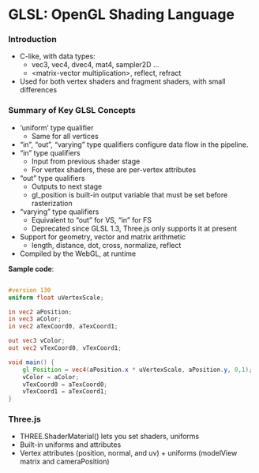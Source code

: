 # GLSL: OpenGL Shading Language

### Introduction
- C-like, with data types: 
	- vec3, vec4, dvec4, mat4, sampler2D ...
	- \<matrix-vector multiplication\>, reflect, refract
- Used for both vertex shaders and fragment shaders, with small differences

### Summary of Key GLSL Concepts
- ‘uniform’ type qualifier
	- Same for all vertices
- “in”, “out”, “varying” type qualifiers configure data flow in the pipeline.
- “in” type qualifiers
	- Input from previous shader stage
	- For vertex shaders, these are per-vertex attributes
- “out” type qualifiers
	- Outputs to next stage
	- gl_position is built-in output variable that must be set before rasterization
- “varying” type qualifiers
	- Equivalent to “out” for VS, “in” for FS
	- Deprecated since GLSL 1.3, Three.js only supports it at present
- Support for geometry, vector and matrix arithmetic
	- length, distance, dot, cross, normalize, reflect
- Compiled by the WebGL, at runtime

__Sample code__:
```glsl

#version 130
uniform float uVertexScale;

in vec2 aPosition;
in vec3 aColor;
in vec2 aTexCoord0, aTexCoord1;

out vec3 vColor;
out vec2 vTexCoord0, vTexCoord1;

void main() {
	gl_Position = vec4(aPosition.x * uVertexScale, aPosition.y, 0,1);
	vColor = aColor;
	vTexCoord0 = aTexCoord0;
	vTexCoord1 = aTexCoord1;
} 
```

### Three.js
- THREE.ShaderMaterial() lets you set shaders, uniforms
- Built-in uniforms and attributes
- Vertex attributes (position, normal, and uv) + uniforms (modelView matrix and cameraPosition)
